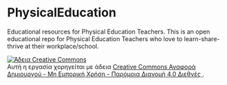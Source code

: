 # PhysicalEducation
Educational resources for Physical Education Teachers.
This is an open educational repo for Physical Education Teachers who love to learn-share-thrive at their workplace/school.


<a rel="license" href="http://creativecommons.org/licenses/by-nc-sa/4.0/"><img alt="Άδεια Creative Commons" style="border-width:0" src="https://i.creativecommons.org/l/by-nc-sa/4.0/88x31.png" /></a><br />Αυτή η εργασία χορηγείται με άδεια <a rel="license" href="http://creativecommons.org/licenses/by-nc-sa/4.0/">Creative Commons Αναφορά Δημιουργού - Μη Εμπορική Χρήση - Παρόμοια Διανομή 4.0 Διεθνές </a>.
